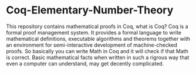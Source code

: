 # Coq-Elementary-Number-Theory
This repository contains mathematical proofs in Coq, what is Coq?
Coq is a formal proof management system. It provides a formal language to write mathematical definitions, 
executable algorithms and theorems together with an environment for semi-interactive development of machine-checked proofs.
So basically you can write Math in Coq and it will check if that Math is correct.
Basic mathematical facts when written in such a rigrous way that even a computer can understand, may get decently complicated.
</br>












